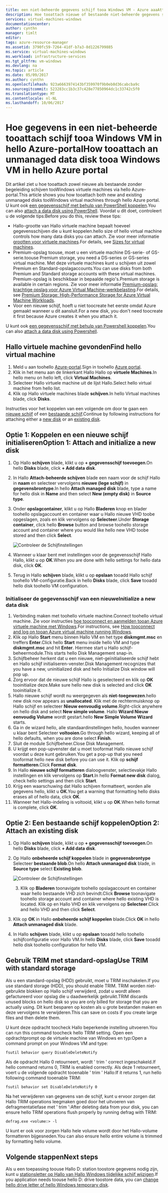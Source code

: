 ```yaml
---
title: een niet-beheerde gegevens schijf tooa Windows VM - Azure aaaAttach | Microsoft Docs
description: Hoe tooattach nieuwe of bestaande niet-beheerde gegevens schijf tooa virtuele Windows-machine in Azure portal met behulp van Hallo Hallo Resource Manager-implementatiemodel.
services: virtual-machines-windows
documentationcenter: 
author: cynthn
manager: timlt
editor: 
tags: azure-resource-manager
ms.assetid: 3790fc59-7264-41df-b7a3-8d1226799885
ms.service: virtual-machines-windows
ms.workload: infrastructure-services
ms.tgt_pltfrm: vm-windows
ms.devlang: na
ms.topic: article
ms.date: 05/09/2017
ms.author: cynthn
ms.openlocfilehash: 923a6663974143bf359970f9b0eb0d36cabcba9c
ms.sourcegitcommit: 523283cc1b3c37c428e77850964dc1c33742c5f0
ms.translationtype: MT
ms.contentlocale: nl-NL
ms.lasthandoff: 10/06/2017
---
```

# <a name="how-tooattach-an-unmanaged-data-disk-tooa-windows-vm-in-hello-azure-portal"></a><span data-ttu-id="5d110-103">Hoe gegevens in een niet-beheerde tooattach schijf tooa Windows VM in hello Azure-portal</span><span class="sxs-lookup"><span data-stu-id="5d110-103">How tooattach an unmanaged data disk tooa Windows VM in hello Azure portal</span></span>

<span data-ttu-id="5d110-104">Dit artikel ziet u hoe tooattach zowel nieuwe als bestaande zonder begeleiding schijven tooWindows virtuele machines via hello Azure-portal.</span><span class="sxs-lookup"><span data-stu-id="5d110-104">This article shows you how tooattach both new and existing unmanaged disks tooWindows virtual machines through hello Azure portal.</span></span> <span data-ttu-id="5d110-105">U kunt ook [een gegevensschijf met behulp van PowerShell koppelen](./attach-disk-ps.md).</span><span class="sxs-lookup"><span data-stu-id="5d110-105">You can also [attach a data disk using PowerShell](./attach-disk-ps.md).</span></span> <span data-ttu-id="5d110-106">Voordat u dit doet, controleert u de volgende tips:</span><span class="sxs-lookup"><span data-stu-id="5d110-106">Before you do this, review these tips:</span></span>

* <span data-ttu-id="5d110-107">Hallo-grootte van Hallo virtuele machine bepaalt hoeveel gegevensschijven die u kunt koppelen.</span><span class="sxs-lookup"><span data-stu-id="5d110-107">hello size of hello virtual machine controls how many data disks you can attach.</span></span> <span data-ttu-id="5d110-108">Zie voor meer informatie [grootten voor virtuele machines](sizes.md).</span><span class="sxs-lookup"><span data-stu-id="5d110-108">For details, see [Sizes for virtual machines](sizes.md).</span></span>
* <span data-ttu-id="5d110-109">Premium-opslag toouse, moet u een virtuele machine DS-serie- of GS-serie.</span><span class="sxs-lookup"><span data-stu-id="5d110-109">toouse Premium storage, you need a DS-series or GS-series virtual machine.</span></span> <span data-ttu-id="5d110-110">Met deze virtuele machines kunt u schijven uit zowel Premium en Standard-opslagaccounts.</span><span class="sxs-lookup"><span data-stu-id="5d110-110">You can use disks from both Premium and Standard storage accounts with these virtual machines.</span></span> <span data-ttu-id="5d110-111">Premium-opslag is beschikbaar in bepaalde regio's.</span><span class="sxs-lookup"><span data-stu-id="5d110-111">Premium storage is available in certain regions.</span></span> <span data-ttu-id="5d110-112">Zie voor meer informatie [Premium-opslag: krachtige opslag voor Azure Virtual Machine-werkbelasting](../../storage/storage-premium-storage.md?toc=%2fazure%2fvirtual-machines%2fwindows%2ftoc.json).</span><span class="sxs-lookup"><span data-stu-id="5d110-112">For details, see [Premium Storage: High-Performance Storage for Azure Virtual Machine Workloads](../../storage/storage-premium-storage.md?toc=%2fazure%2fvirtual-machines%2fwindows%2ftoc.json).</span></span>
* <span data-ttu-id="5d110-113">Voor een nieuwe schijf, hoeft u niet toocreate het eerste omdat Azure gemaakt wanneer u dit aansluit.</span><span class="sxs-lookup"><span data-stu-id="5d110-113">For a new disk, you don't need toocreate it first because Azure creates it when you attach it.</span></span>


<span data-ttu-id="5d110-114">U kunt ook [een gegevensschijf met behulp van Powershell koppelen](attach-disk-ps.md).</span><span class="sxs-lookup"><span data-stu-id="5d110-114">You can also [attach a data disk using Powershell](attach-disk-ps.md).</span></span>


## <a name="find-hello-virtual-machine"></a><span data-ttu-id="5d110-115">Hallo virtuele machine gevonden</span><span class="sxs-lookup"><span data-stu-id="5d110-115">Find hello virtual machine</span></span>
1. <span data-ttu-id="5d110-116">Meld u aan toohello [Azure-portal](https://portal.azure.com/).</span><span class="sxs-lookup"><span data-stu-id="5d110-116">Sign in toohello [Azure portal](https://portal.azure.com/).</span></span>
2. <span data-ttu-id="5d110-117">Klik in het menu aan de linkerkant Hallo Hallo op **virtuele Machines**.</span><span class="sxs-lookup"><span data-stu-id="5d110-117">In hello menu on hello left, click **Virtual Machines**.</span></span>
3. <span data-ttu-id="5d110-118">Selecteer Hallo virtuele machine uit de lijst Hallo.</span><span class="sxs-lookup"><span data-stu-id="5d110-118">Select hello virtual machine from hello list.</span></span>
4. <span data-ttu-id="5d110-119">Klik op Hallo virtuele machines blade **schijven**.</span><span class="sxs-lookup"><span data-stu-id="5d110-119">In hello Virtual machines blade, click **Disks**.</span></span>
   
<span data-ttu-id="5d110-120">Instructies voor het koppelen van een volgende om door te gaan een [nieuwe schijf](#option-1-attach-a-new-disk) of een [bestaande schijf](#option-2-attach-an-existing-disk).</span><span class="sxs-lookup"><span data-stu-id="5d110-120">Continue by following instructions for attaching either a [new disk](#option-1-attach-a-new-disk) or an [existing disk](#option-2-attach-an-existing-disk).</span></span>

## <a name="option-1-attach-and-initialize-a-new-disk"></a><span data-ttu-id="5d110-121">Optie 1: Koppelen en een nieuwe schijf initialiseren</span><span class="sxs-lookup"><span data-stu-id="5d110-121">Option 1: Attach and initialize a new disk</span></span>
1. <span data-ttu-id="5d110-122">Op Hallo **schijven** blade, klikt u op **+ gegevensschijf toevoegen**.</span><span class="sxs-lookup"><span data-stu-id="5d110-122">On hello **Disks** blade, click **+ Add data disk**.</span></span>
2. <span data-ttu-id="5d110-123">In Hallo **Attach-beheerde schijven** blade een naam voor de schijf Hallo in **naam** en selecteer vervolgens **nieuwe (lege schijf)** in **gegevensbrontype**.</span><span class="sxs-lookup"><span data-stu-id="5d110-123">In hello **Attach managed disk** blade, type a name for hello disk in **Name** and then select **New (empty disk)** in **Source type**.</span></span>
3. <span data-ttu-id="5d110-124">Onder **opslagcontainer**, klikt u op Hallo **Bladeren** knop en blader toohello opslagaccount en container waar u Hallo nieuwe VHD toobe opgeslagen, zoals en klik vervolgens op **Selecteer**.</span><span class="sxs-lookup"><span data-stu-id="5d110-124">Under **Storage container**, click hello **Browse** button and browse toohello storage account and container where you would like hello new VHD toobe stored and then click **Select**.</span></span> 
  
   ![Controleer de Schijfinstellingen](./media/attach-disk-portal/attach-empty-unmanaged.png)
   
3. <span data-ttu-id="5d110-126">Wanneer u klaar bent met instellingen voor de gegevensschijf Hallo Hallo, klikt u op **OK**.</span><span class="sxs-lookup"><span data-stu-id="5d110-126">When you are done with hello settings for hello data disk, click **OK**.</span></span>
4. <span data-ttu-id="5d110-127">Terug in Hallo **schijven** blade, klikt u op **opslaan** tooadd Hallo schijf toohello VM-configuratie.</span><span class="sxs-lookup"><span data-stu-id="5d110-127">Back in hello **Disks** blade, click **Save** tooadd hello disk toohello VM configuration.</span></span>


### <a name="initialize-a-new-data-disk"></a><span data-ttu-id="5d110-128">Initialiseer de gegevensschijf van een nieuwe</span><span class="sxs-lookup"><span data-stu-id="5d110-128">Initialize a new data disk</span></span>

1. <span data-ttu-id="5d110-129">Verbinding maken met toohello virtuele machine.</span><span class="sxs-lookup"><span data-stu-id="5d110-129">Connect toohello virtual machine.</span></span> <span data-ttu-id="5d110-130">Zie voor instructies [hoe tooconnect en aanmelden tooan Azure virtuele machine met Windows](connect-logon.md?toc=%2fazure%2fvirtual-machines%2fwindows%2ftoc.json).</span><span class="sxs-lookup"><span data-stu-id="5d110-130">For instructions, see [How tooconnect and log on tooan Azure virtual machine running Windows](connect-logon.md?toc=%2fazure%2fvirtual-machines%2fwindows%2ftoc.json).</span></span>
1. <span data-ttu-id="5d110-131">Klik op Hallo **Start** menu binnen Hallo VM en het type **diskmgmt.msc** en treffers **Enter**.</span><span class="sxs-lookup"><span data-stu-id="5d110-131">Click hello **Start** menu inside hello VM and type **diskmgmt.msc** and hit **Enter**.</span></span> <span data-ttu-id="5d110-132">Hiermee start u Hallo schijf-beheermodule.</span><span class="sxs-lookup"><span data-stu-id="5d110-132">This starts hello Disk Management snap-in.</span></span>
2. <span data-ttu-id="5d110-133">Schijfbeheer herkent dat u een nieuwe, niet-geïnitialiseerde schijf hebt en Hallo schijf initialiseren-venster.</span><span class="sxs-lookup"><span data-stu-id="5d110-133">Disk Management recognizes that you have a new, uninitialized disk and hello Initialize Disk window will pop up.</span></span>
3. <span data-ttu-id="5d110-134">Zorg ervoor dat de nieuwe schijf Hallo is geselecteerd en klik op **OK** tooinitialize deze.</span><span class="sxs-lookup"><span data-stu-id="5d110-134">Make sure hello new disk is selected and click **OK** tooinitialize it.</span></span>
4. <span data-ttu-id="5d110-135">Hallo nieuwe schijf wordt nu weergegeven als **niet-toegewezen**.</span><span class="sxs-lookup"><span data-stu-id="5d110-135">hello new disk now appears as **unallocated**.</span></span> <span data-ttu-id="5d110-136">Klik met de rechtermuisknop op Hallo schijf en selecteer **Nieuw eenvoudig volume**.</span><span class="sxs-lookup"><span data-stu-id="5d110-136">Right-click anywhere on hello disk and select **New simple volume**.</span></span> <span data-ttu-id="5d110-137">Hallo **Wizard Nieuw eenvoudig Volume** wordt gestart.</span><span class="sxs-lookup"><span data-stu-id="5d110-137">hello **New Simple Volume Wizard** starts.</span></span>
5. <span data-ttu-id="5d110-138">Ga in de wizard hello, alle standaardinstellingen hello, houden wanneer u klaar bent Selecteer **voltooien**.</span><span class="sxs-lookup"><span data-stu-id="5d110-138">Go through hello wizard, keeping all of hello defaults, when you are done select **Finish**.</span></span>
6. <span data-ttu-id="5d110-139">Sluit de module Schijfbeheer.</span><span class="sxs-lookup"><span data-stu-id="5d110-139">Close Disk Management.</span></span>
7. <span data-ttu-id="5d110-140">U krijgt een pop-upvenster dat u moet tooformat Hallo nieuwe schijf voordat u deze kunt gebruiken.</span><span class="sxs-lookup"><span data-stu-id="5d110-140">You get a pop-up that you need tooformat hello new disk before you can use it.</span></span> <span data-ttu-id="5d110-141">Klik op **schijf formatteren**.</span><span class="sxs-lookup"><span data-stu-id="5d110-141">Click **Format disk**.</span></span>
8. <span data-ttu-id="5d110-142">In Hallo **nieuwe schijf formatteren** dialoogvenster, selectievakje Hallo instellingen en klik vervolgens op **Start**.</span><span class="sxs-lookup"><span data-stu-id="5d110-142">In hello **Format new disk** dialog, check hello settings and then click **Start**.</span></span>
9. <span data-ttu-id="5d110-143">Krijg een waarschuwing dat Hallo schijven formatteert, worden alle gegevens hello, klikt u **OK**.</span><span class="sxs-lookup"><span data-stu-id="5d110-143">You get a warning that formatting hello disks erases all of hello data, click **OK**.</span></span>
10. <span data-ttu-id="5d110-144">Wanneer het Hallo-indeling is voltooid, klikt u op **OK**.</span><span class="sxs-lookup"><span data-stu-id="5d110-144">When hello format is complete, click **OK**.</span></span>


## <a name="option-2-attach-an-existing-disk"></a><span data-ttu-id="5d110-145">Optie 2: Een bestaande schijf koppelen</span><span class="sxs-lookup"><span data-stu-id="5d110-145">Option 2: Attach an existing disk</span></span>
1. <span data-ttu-id="5d110-146">Op Hallo **schijven** blade, klikt u op **+ gegevensschijf toevoegen**.</span><span class="sxs-lookup"><span data-stu-id="5d110-146">On hello **Disks** blade, click **+ Add data disk**.</span></span>
2. <span data-ttu-id="5d110-147">Op Hallo **onbeheerde schijf koppelen** blade in **gegevensbrontype** Selecteer **bestaande blob**.</span><span class="sxs-lookup"><span data-stu-id="5d110-147">On hello **Attach unmanaged disk** blade, in **Source type** select **Existing blob**.</span></span>

    ![Controleer de Schijfinstellingen](./media/attach-disk-portal/attach-existing-unmanaged.png)

    3. <span data-ttu-id="5d110-149">Klik op **Bladeren** toonavigate toohello opslagaccount en container waar hello bestaande VHD zich bevindt.</span><span class="sxs-lookup"><span data-stu-id="5d110-149">Click **Browse** toonavigate toohello storage account and container where hello existing VHD is located.</span></span> <span data-ttu-id="5d110-150">Klik op en Hallo VHD en klik vervolgens op **Selecteer**.</span><span class="sxs-lookup"><span data-stu-id="5d110-150">Click and hello VHD and then click **Select**.</span></span>
4. <span data-ttu-id="5d110-151">Klik op **OK** in Hallo **onbeheerde schijf koppelen** blade.</span><span class="sxs-lookup"><span data-stu-id="5d110-151">Click **OK** in hello **Attach unmanaged disk** blade.</span></span>
5. <span data-ttu-id="5d110-152">In Hallo **schijven** blade, klikt u op **opslaan** tooadd hello toohello schijfconfiguratie voor Hallo VM.</span><span class="sxs-lookup"><span data-stu-id="5d110-152">In hello **Disks** blade, click **Save** tooadd hello disk toohello configuration for hello VM.</span></span>
   


## <a name="use-trim-with-standard-storage"></a><span data-ttu-id="5d110-153">Gebruik TRIM met standard-opslag</span><span class="sxs-lookup"><span data-stu-id="5d110-153">Use TRIM with standard storage</span></span>

<span data-ttu-id="5d110-154">Als u een standard-opslag (HDD) gebruikt, moet u TRIM inschakelen.</span><span class="sxs-lookup"><span data-stu-id="5d110-154">If you use standard storage (HDD), you should enable TRIM.</span></span> <span data-ttu-id="5d110-155">TRIM worden niet-gebruikte blokken op Hallo schijf verwijderd, zodat u wordt alleen gefactureerd voor opslag die u daadwerkelijk gebruikt.</span><span class="sxs-lookup"><span data-stu-id="5d110-155">TRIM discards unused blocks on hello disk so you are only billed for storage that you are actually using.</span></span> <span data-ttu-id="5d110-156">Dit kunt besparen op kosten als u grote bestanden maken en deze vervolgens te verwijderen.</span><span class="sxs-lookup"><span data-stu-id="5d110-156">This can save on costs if you create large files and then delete them.</span></span> 

<span data-ttu-id="5d110-157">U kunt deze opdracht toocheck Hallo beperkende instelling uitvoeren.</span><span class="sxs-lookup"><span data-stu-id="5d110-157">You can run this command toocheck hello TRIM setting.</span></span> <span data-ttu-id="5d110-158">Open een opdrachtprompt op de virtuele machine van Windows en typ:</span><span class="sxs-lookup"><span data-stu-id="5d110-158">Open a command prompt on your Windows VM and type:</span></span>

```
fsutil behavior query DisableDeleteNotify
```

<span data-ttu-id="5d110-159">Als de opdracht Hallo 0 retourneert, wordt ' trim ' correct ingeschakeld.</span><span class="sxs-lookup"><span data-stu-id="5d110-159">If hello command returns 0, TRIM is enabled correctly.</span></span> <span data-ttu-id="5d110-160">Als deze 1 retourneert, voert u de volgende opdracht tooenable ' trim ' Hallo:</span><span class="sxs-lookup"><span data-stu-id="5d110-160">If it returns 1, run hello following command tooenable TRIM:</span></span>
```
fsutil behavior set DisableDeleteNotify 0
```

<span data-ttu-id="5d110-161">Na het verwijderen van gegevens van de schijf, kunt u ervoor zorgen dat Hallo TRIM operations leegmaken goed door het uitvoeren van defragmentatiefase met ' trim ':</span><span class="sxs-lookup"><span data-stu-id="5d110-161">After deleting data from your disk, you can ensure hello TRIM operations flush properly by running defrag with TRIM:</span></span>

```
defrag.exe <volume:> -l
```

<span data-ttu-id="5d110-162">U kunt er ook voor zorgen Hallo hele volume wordt door het Hallo-volume formatteren bijgesneden.</span><span class="sxs-lookup"><span data-stu-id="5d110-162">You can also ensure hello entire volume is trimmed by formatting hello volume.</span></span>


## <a name="next-steps"></a><span data-ttu-id="5d110-163">Volgende stappen</span><span class="sxs-lookup"><span data-stu-id="5d110-163">Next steps</span></span>
<span data-ttu-id="5d110-164">Als u een toepassing toouse Hallo D: station toostore gegevens nodig zijn, kunt u [stationsletter op Hallo van Hallo Windows tijdelijke schijf wijzigen](change-drive-letter.md?toc=%2fazure%2fvirtual-machines%2fwindows%2fclassic%2ftoc.json).</span><span class="sxs-lookup"><span data-stu-id="5d110-164">If you application needs toouse hello D: drive toostore data, you can [change hello drive letter of hello Windows temporary disk](change-drive-letter.md?toc=%2fazure%2fvirtual-machines%2fwindows%2fclassic%2ftoc.json).</span></span>


